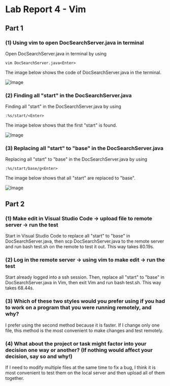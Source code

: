 # Lab Report 4 - Vim

## Part 1
### (1) Using vim to open DocSearchServer.java in terminal
Open DocSearchServer.java in terminal by using
```
vim DocSearchServer.java<Enter>
```
The image below shows the code of DocSearchServer.java in the terminal.

![Image](https://sara0112.github.io/cse15l-lab-reports/lab4_01.png)

### (2) Finding all "start" in the DocSearchServer.java
Finding all "start" in the DocSearchServer.java by using 
```
:%s/start/<Enter>
```
The image below shows that the first "start" is found.

![Image](https://sara0112.github.io/cse15l-lab-reports/lab4_02.png)

### (3) Replacing all "start" to "base" in the DocSearchServer.java 
Replacing all "start" to "base" in the DocSearchServer.java by using 
```
:%s/start/base/g<Enter>
```
The image below shows that all "start" are replaced to "base".

![Image](https://sara0112.github.io/cse15l-lab-reports/lab4_03.png)

## Part 2
### (1) Make edit in Visual Studio Code -> upload file to remote server -> run the test
Start in Visual Studio Code to replace all "start" to "base" in DocSearchServer.java, then scp DocSearchServer.java to the remote server and run bash test.sh on the remote to test it out. This way takes 80.19s.

### (2) Log in the remote server -> using vim to make edit -> run the test
Start already logged into a ssh session. Then, replace all "start" to "base" in DocSearchServer.java in Vim, then exit Vim and run bash test.sh. This way takes 68.44s.

### (3) Which of these two styles would you prefer using if you had to work on a program that you were running remotely, and why?
I prefer using the second method because it is faster. If I change only one file, this method is the most convenient to make changes and test remotely.

### (4) What about the project or task might factor into your decision one way or another? (If nothing would affect your decision, say so and why!)
If I need to modify multiple files at the same time to fix a bug, I think it is most convenient to test them on the local server and then upload all of them together.